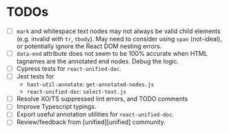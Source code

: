 # TODOs

- [ ] `mark` and whitespace text nodes may not always be valid child elements (e.g. invalid with `tr`, `tbody`).  May need to consider using `span` (not-ideal), or potentially ignore the React DOM nesting errors.
- [ ] `data-end` attribute does not seem to be 100% accurate when HTML tagnames are the annotated end nodes.  Debug the logic.
- [ ] Cypress tests for `react-unified-doc`.
- [ ] Jest tests for
	- `hast-util-annotate`: `get-annotated-nodes.js`
	- `react-unified-doc`: `select-text.js`
- [ ] Resolve XO/TS suppressed lint errors, and TODO comments
- [ ] Improve Typescript typings.
- [ ] Export useful annotation utilities for `react-unified-doc`.
- [ ] Review/feedback from [unified][unified] community.
